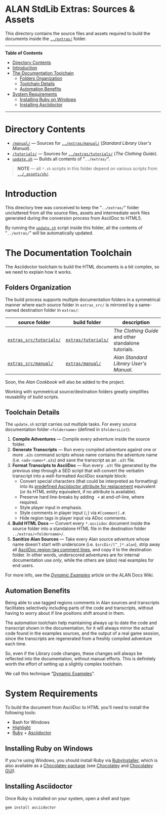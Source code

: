 # ALAN StdLib Extras: Sources & Assets

This directory contains the source files and assets required to build the documents inside the [`../extras/`][extras/] folder.

-----

**Table of Contents**

<!-- MarkdownTOC autolink="true" bracket="round" autoanchor="false" lowercase="only_ascii" uri_encoding="true" levels="1,2,3" -->

- [Directory Contents](#directory-contents)
- [Introduction](#introduction)
- [The Documentation Toolchain](#the-documentation-toolchain)
    - [Folders Organization](#folders-organization)
    - [Toolchain Details](#toolchain-details)
    - [Automation Benefits](#automation-benefits)
- [System Requirements](#system-requirements)
    - [Installing Ruby on Windows](#installing-ruby-on-windows)
    - [Installing Asciidoctor](#installing-asciidoctor)

<!-- /MarkdownTOC -->

-----

# Directory Contents

- [`/manual/`][manual/] — Sources for [`../extras/manual/`][extras/manual/] (_Standard Library User's Manual_).
- [`/tutorials/`][tutorials/] — Sources for [`../extras/tutorials/`][extras/tutorials/] (_The Clothing Guide_).
- [`update.sh`](update.sh) — Builds all contents of "`../extras/`".

> **NOTE** — all `*.sh` scripts in this folder depend on various scripts from [`../_assets/sh/`][_assets/sh/].


# Introduction

This directory tree was conceived to keep the "`../extras/`" folder uncluttered from all the source files, assets and intermediate work files generated during the conversion process from AsciiDoc to HTML5.

By running the [`update.sh`](update.sh) script inside this folder, all the contents of "`../extras/`" will be automatically updated.

# The Documentation Toolchain

The Asciidoctor toolchain to build the HTML documents is a bit complex, so we need to explain how it works.

## Folders Organization

The build process supports multiple documentation folders in a symmetrical manner where each source folder in `extras_src/` is mirrored by a same-named destination folder in `extras/`:

|             source folder             |               build folder               |                     description                      |
|---------------------------------------|------------------------------------------|------------------------------------------------------|
| [`extras_src/tutorials/`][tutorials/] | [`extras/tutorials/`][extras/tutorials/] | _The Clothing Guide_ and other standalone tutorials. |
| [`extras_src/manual/`][manual/]       | [`extras/manual/`][extras/manual/]       | _Alan Standard Library User's Manual_.               |

Soon, the _Alan Cookbook_ will also be added to the project.

Working with symmetrical source/destination folders greatly simplifies reusability of build scripts.

## Toolchain Details

The `update.sh` script carries out multiple tasks.
For every source documentation folder `<foldername>` (defined in `$foldersList`):

1. __Compile Adventures__ — Compile every adventure inside the source folder.
2. __Generate Transcripts__ — Run every compiled adventure against one or more `.a3s` command scripts whose name contains the adventure name (i.e. `<adv-name>*.a3s`) and save the transcript as an `.a3t` file.
3. __Format Transcipts to AsciiDoc__ — Run every `.a3t` file generated by the previous step through a SED script that will convert the verbatim transcript into a well-formatted AsciiDoc example block:
    - Convert special characters (that could be interpreted as formatting) into its [predefined Asciidoctor attribute for replacement] equivalent (or its HTML entity equivalent, if no attribute is available).
    - Preserve hard line-breaks by adding ` +` at end-of-line, where required.
    - Style player input in emphasis.
    - Style comments in player input (`;`) via `#[comment]`..`#`.
    - Hide region tags in player input via ADoc comments.
4. __Build HTML Docs__ — Convert every `*.asciidoc` document inside the source folder into a standalone HTML file in the destination folder `../extras/<foldername>/`.
5. __Sanitize Alan Sources__ — Take every Alan source adventure whose name doesn't start with underscore (i.e. `$srcDir/[^_]*.alan`), strip away all [AsciiDoc region-tag comment lines], and copy it to the destination folder. In other words, underscored adventures are for internal documentation use _only_, while the others are (_also_) real examples for end users.

For more info, see the _[Dynamic Examples]_ article on the ALAN Docs Wiki.

## Automation Benefits

Being able to use tagged regions comments in Alan sources and transcripts facilitates selectively including parts of the code and transcripts, without having to worry about if line positions shift around in them.

The automation toolchain help maintaining always up to date the code and transcript shown in the documentation, for it will always mirror the actual code found in the examples sources, and the output of a real game session, since the transcripts are regenerated from a freshly compiled adventure each time.

So, even if the Library code changes, these changes will always be reflected into the documentation, without manual efforts. This is definitely worth the effort of setting up a slightly complex toolchain.

We call this technique "[Dynamic Examples]".

# System Requirements

To build the document from AsciiDoc to HTML you'll need to install the following tools:

- Bash for Windows
- [Highlight]
- [Ruby] + [Asciidoctor]

## Installing Ruby on Windows

If you're using Windows, you should install Ruby via [RubyInstaller], which is also available as a [Chocolatey package][Choco Ruby] (see [Chocolatey] and [Chocolatey GUI]).

## Installing Asciidoctor

Once Ruby is installed on your system, open a shell and type:

    gem install asciidoctor

<!-----------------------------------------------------------------------------
                               REFERENCE LINKS
------------------------------------------------------------------------------>

<!-- project folders -->

[extras/]: ../extras/ "Navigate to folder"

[tutorials/]: ./tutorials/ "Navigate to folder"
[extras/tutorials/]: ../extras/tutorials/ "Navigate to folder"

[manual/]: ./manual/ "Navigate to folder"
[extras/manual/]: ../extras/manual/ "Navigate to folder"

[_assets/sh/]: ../_assets/sh/ "Navigate to shell scripts folder"

<!-- project files -->

[docinfo]: ./adoc/docinfo.html
[rb]: ./adoc/highlight-treeprocessor_mod.rb


<!-- dependencies -->

[Chocolatey GUI]: https://chocolatey.org/packages/ChocolateyGUI
[Chocolatey]: https://chocolatey.org

[Ruby]: https://www.ruby-lang.org
[RubyInstaller]: https://rubyinstaller.org/downloads/
[Choco Ruby]: https://chocolatey.org/packages/ruby

[Asciidoctor]: https://github.com/asciidoctor/asciidoctor#installation
[Highlight]: http://www.andre-simon.de/zip/download.php

<!-- Asciidoctor -->

[AsciiDoc region-tag comment lines]: https://asciidoctor.org/docs/user-manual/#by-tagged-regions "Read about tagged regions in Asciidoctor documentation"
[predefined Asciidoctor attribute for replacement]: https://asciidoctor.org/docs/user-manual/#charref-attributes  "Read Asciidoctor documentation on 'Predefined Attributes for Character Replacements'"

<!-- Wiki -->

[Dynamic Examples]: https://github.com/alan-if/alan-docs/wiki/Dynamic-Examples "Wiki Page: Dynamic Examples"

<!-- EOF -->
